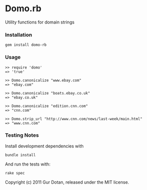 # Domo.rb
Utility functions for domain strings

### Installation
	gem install domo-rb


### Usage
    >> require 'domo'
    => 'true'

    >> Domo.canonicalize "www.ebay.com"
    => "ebay.com"

    >> Domo.canonicalize "boats.ebay.co.uk"
    => "ebay.co.uk"

    >> Domo.canonicalize "edition.cnn.com"
    => "cnn.com"

    >> Domo.strip_url "http://www.cnn.com/news/last-week/main.html"
    => "www.cnn.com"


### Testing Notes
Install development dependencies with

    bundle install
And run the tests with:

    rake spec


Copyright (c) 2011 Gur Dotan, released under the MIT license.
